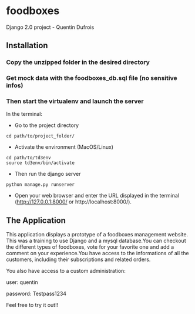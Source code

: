 # foodboxes

Django 2.0 project - Quentin Dufrois

## Installation

### Copy the unzipped folder in the desired directory

### Get mock data with the foodboxes_db.sql file (no sensitive infos)

### Then start the virtualenv and launch the server
In the terminal:

* Go to the project directory
```
cd path/to/project_folder/
```

* Activate the environment (MacOS/Linux)
```
cd path/to/td3env
source td3env/bin/activate
```

* Then run the django server
```
python manage.py runserver
```

* Open your web browser and enter the URL displayed in the terminal (http://127.0.0.1:8000/ or http://localhost:8000/).



## The Application

This application displays a prototype of a foodboxes management website. This was a training to use Django and a mysql database.You can checkout the different types of foodboxes, vote for your favorite one and add a comment on your experience.You have access to the informations of all the customers, including their subscriptions and related orders.

You also have access to a custom administration:

user: quentin

password: Testpass1234

Feel free to try it out!!
